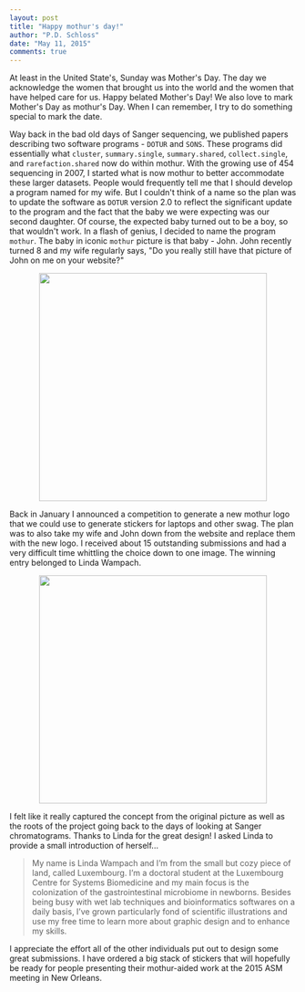 ```yaml
---
layout: post
title: "Happy mothur's day!"
author: "P.D. Schloss"
date: "May 11, 2015"
comments: true
---
```


At least in the United State's, Sunday was Mother's Day. The day we acknowledge the women that brought us into the world and the women that have helped care for us. Happy belated Mother's Day! We also love to mark Mother's Day as mothur's Day. When I can remember, I try to do something special to mark the date.

Way back in the bad old days of Sanger sequencing, we published papers describing two software programs - `DOTUR` and `SONS`. These programs did essentially what `cluster`, `summary.single`, `summary.shared`, `collect.single`, and `rarefaction.shared` now do within mothur. With the growing use of 454 sequencing in 2007, I started what is now mothur to better accommodate these larger datasets. People would frequently tell me that I should develop a program named for my wife. But I couldn't think of a name so the plan was to update the software as `DOTUR` version 2.0 to reflect the significant update to the program and the fact that the baby we were expecting was our second daughter. Of course, the expected baby turned out to be a boy, so that wouldn't work. In a flash of genius, I decided to name the program `mothur`. The baby in iconic `mothur` picture is that baby - John. John recently turned 8 and my wife regularly says, "Do you really still have that picture of John on me on your website?"

<img src="http://www.mothur.org/images/SJ.JPG" style="margin:0px auto;display:block" width="400">

Back in January I announced a competition to generate a new mothur logo that we could use to generate stickers for laptops and other swag. The plan was to also take my wife and John down from the website and replace them with the new logo. I received about 15 outstanding submissions and had a very difficult time whittling the choice down to one image. The winning entry belonged to Linda Wampach.

<img src="{{ site.url }}/assets/img/mothur_RGB.png" style="margin:0px auto;display:block" width="400">

I felt like it really captured the concept from the original picture as well as the roots of the project going back to the days of looking at Sanger chromatograms. Thanks to Linda for the great design! I asked Linda to provide a small introduction of herself...

> My name is Linda Wampach and I’m from the small but cozy piece of land, called Luxembourg. I’m a doctoral student at the Luxembourg Centre for Systems Biomedicine and my main focus is the colonization of the gastrointestinal microbiome in newborns. Besides being busy with wet lab techniques and bioinformatics softwares on a daily basis, I’ve grown particularly fond of scientific illustrations and use my free time to learn more about graphic design and to enhance my skills.

I appreciate the effort all of the other individuals put out to design some great submissions. I have ordered a big stack of stickers that will hopefully be ready for people presenting their mothur-aided work at the 2015 ASM meeting in New Orleans.
